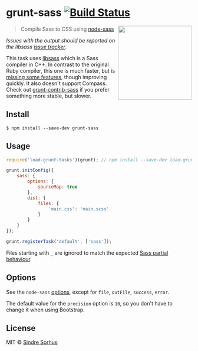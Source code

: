 
# grunt-sass [![Build Status](https://travis-ci.org/sindresorhus/grunt-sass.svg?branch=master)](https://travis-ci.org/sindresorhus/grunt-sass)

[<img src="https://rawgit.com/sass/node-sass/master/media/logo.svg" width="200" align="right">](https://github.com/sass/node-sass)

> Compile Sass to CSS using [node-sass](https://github.com/sass/node-sass)

*Issues with the output should be reported on the libsass [issue tracker](https://github.com/hcatlin/libsass/issues).*

This task uses [libsass](http://libsass.org) which is a Sass compiler in C++. In contrast to the original Ruby compiler, this one is much faster, but is [missing some features](http://sass-compatibility.github.io/), though improving quickly. It also doesn't support Compass. Check out [grunt-contrib-sass](https://github.com/gruntjs/grunt-contrib-sass) if you prefer something more stable, but slower.


## Install

```
$ npm install --save-dev grunt-sass
```


## Usage

```js
require('load-grunt-tasks')(grunt); // npm install --save-dev load-grunt-tasks

grunt.initConfig({
	sass: {
		options: {
			sourceMap: true
		},
		dist: {
			files: {
				'main.css': 'main.scss'
			}
		}
	}
});

grunt.registerTask('default', ['sass']);
```

Files starting with `_` are ignored to match the expected [Sass partial behaviour](http://sass-lang.com/documentation/file.SASS_REFERENCE.html#partials).


## Options

See the `node-sass` [options](https://github.com/sass/node-sass#options), except for `file`, `outFile`, `success`, `error`.

The default value for the `precision` option is `10`, so you don't have to change it when using Bootstrap.


## License

MIT © [Sindre Sorhus](http://sindresorhus.com)
